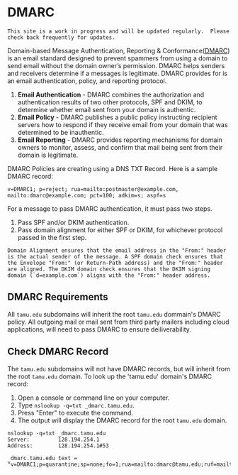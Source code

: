 
# DMARC

```admonish info
This site is a work in progress and will be updated regularly.  Please check back frequently for updates.
```

Domain-based Message Authentication, Reporting & Conformance([DMARC](https://dmarc.org)) is an email standard designed to prevent spammers from using a domain to send email without the domain owner’s permission.  DMARC helps senders and receivers determine if a messages is legitimate.  DMARC provides for is an email authentication, policy, and reporting protocol.

1) **Email Authentication** - DMARC combines the authorization and authentication results of two other protocols, SPF and DKIM, to determine whether email sent from your domain is authentic.
2) **Email Policy** - DMARC publishes a public policy instructing recipient servers how to respond if they receive email from your domain that was determined to be inauthentic.
3) **Email Reporting** - DMARC provides reporting mechanisms for domain owners to monitor, assess, and confirm that mail being sent from their domain is legitimate.

DMARC Policies are creating using a DNS TXT Record.  Here is a sample DMARC record:

```shell
v=DMARC1; p=reject; rua=mailto:postmaster@example.com, mailto:dmarc@example.com; pct=100; adkim=s; aspf=s
```

For a message to pass DMARC authentication, it must pass two steps.

1) Pass SPF and/or DKIM authentication.
2) Pass domain alignment for either SPF or DKIM, for whichever protocol passed in the first step.

```admonish info
Domain Alignment ensures that the email address in the "From:" header is the actual sender of the message. A SPF domain check ensures that the Envelope "From:" (or Return-Path address) and the "From:" header are aligned. The DKIM domain check ensures that the DKIM signing domain (`d=example.com`) aligns with the "From:" header address.
```

## DMARC Requirements

All `tamu.edu` subdomains will inherit the root `tamu.edu` dommain's DMARC policy. All outgoing mail or mail sent from third party mailers including cloud applications, will need to pass DMARC to ensure deiliverability.

## Check DMARC Record

The `tamu.edu` subdomains will not have DMARC records, but will inherit from the root `tamu.edu` domain.  To look up the 'tamu.edu' domain's DMARC record:

1) Open a console or command line on your computer.
2) Type `nslookup -q=txt _dmarc.tamu.edu`.
3) Press "Enter" to execute the command.
4) The output will display the DMARC record for the root `tamu.edu` domain.

```shell
nslookup -q=txt _dmarc.tamu.edu
Server:         128.194.254.1
Address:        128.194.254.1#53

_dmarc.tamu.edu text = "v=DMARC1;p=quarantine;sp=none;fo=1;rua=mailto:dmarc@tamu.edu;ruf=mailto:dmarc@tamu.edu"
```
